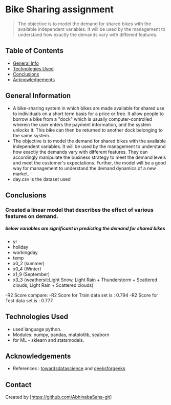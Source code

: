 # Bike Sharing assignment
>The objective is to model the demand for shared bikes with the available independent variables. It will be used by the management to understand how exactly the demands vary with different features.


## Table of Contents
* [General Info](#general-information)
* [Technologies Used](#technologies-used)
* [Conclusions](#conclusions)
* [Acknowledgements](#acknowledgements)

<!-- You can include any other section that is pertinent to your problem -->

## General Information
- A bike-sharing system in which bikes are made available for shared use to individuals on a short term basis for a price or free. It allow people to borrow a bike from a "dock" which is usually computer-controlled wherein the user enters the payment information, and the system unlocks it. This bike can then be returned to another dock belonging to the same system.
- The objective is to model the demand for shared bikes with the available independent variables. It will be used by the management to understand how exactly the demands vary with different features. They can accordingly manipulate the business strategy to meet the demand levels and meet the customer's expectations. Further, the model will be a good way for management to understand the demand dynamics of a new market.
- day.csv is the dataset used

## Conclusions
### Created a linear model that describes the effect of various features on demand.

##### below variables are significant in predicting the demand for shared bikes

- yr
- holiday
- workingday
- temp
- x0_2 (summer)
- x0_4 (Winter)
- x1_9 (September)
- x3_3 (weathersit:Light Snow, Light Rain + Thunderstorm + Scattered clouds, Light Rain + Scattered clouds)

-R2 Score compare:
-R2 Score for Train data set is : 0.794
-R2 Score for Test data set is : 0.777


## Technologies Used
- used language python.
- Modules: numpy, pandas, matplotlib, seaborn
- for ML - sklearn and statsmodels. 

## Acknowledgements
- References :  [towardsdatascience](https://towardsdatascience.com/) and [geeksforgeeks](https://www.geeksforgeeks.org/)


## Contact
Created by [https://github.com/AbhinabaSaha-git]


<!-- Optional -->
<!-- ## License -->
<!-- This project is open source and available under the [... License](). -->

<!-- You don't have to include all sections - just the one's relevant to your project -->
